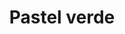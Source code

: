 ---
title: Pastel verde
date: 
draft: false

# descripcion
description : Aros con strass y color pastel con base de plata 925.

materials: Plata 925

color: 

dimensions: Aprox.6mm

code: 01-06-0918

type: "Aros"

categories: []

price: $1.420,00

price_eftvo: $1.205,00

# Images
# first image will be shown in the product page
images:
  # - image: "images/path_to_image"
  # La ubicacion de las imagenes es imagenes/Aros/Aros.Strass/01-06-0918-pastel-verde
  - image: "./images/aros/strass/01-06-0918-pastel-verde.jpg"
---